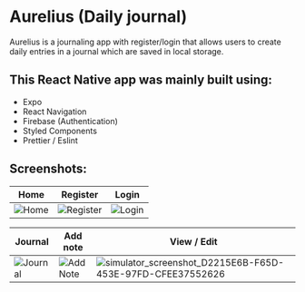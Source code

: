 # Aurelius (Daily journal)

Aurelius is a journaling app with register/login that allows users to create daily entries in a journal which are saved in local storage.

## This React Native app was mainly built using:
- Expo
- React Navigation
- Firebase (Authentication)
- Styled Components
- Prettier / Eslint

## Screenshots:

| Home  | Register | Login |
| ------------- | ------------- | ------------- |
| ![Home](https://user-images.githubusercontent.com/33458523/163650206-056a4ab6-c4b4-4aac-8407-81558b37f4c8.png) | ![Register](https://user-images.githubusercontent.com/33458523/163650249-36aa6c82-6371-4e50-ae8e-2717713d7c0c.png) | ![Login](https://user-images.githubusercontent.com/33458523/163650288-fbed827e-54eb-412a-9f9c-62878dc39cdf.png) |


| Journal  | Add note | View / Edit |
| ------------- | ------------- | ------------- |
| ![Journal](https://user-images.githubusercontent.com/33458523/163650756-74100a18-65df-40f4-9820-ec73bdcd9cb9.png) | ![Add Note](https://user-images.githubusercontent.com/33458523/163650603-3369a31c-d086-4a6e-b977-2658619f267f.png) | ![simulator_screenshot_D2215E6B-F65D-453E-97FD-CFEE37552626](https://user-images.githubusercontent.com/33458523/163650783-77fb4175-6d56-4189-a4de-8ba9650fe850.png) |
